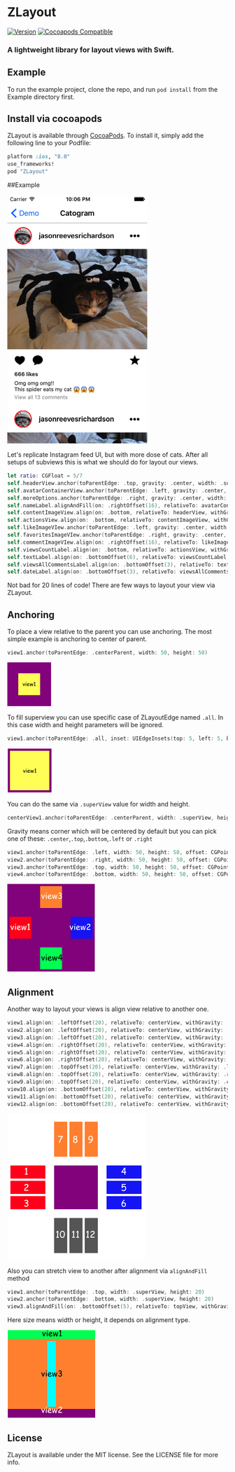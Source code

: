 # ZLayout

[![Version](https://img.shields.io/cocoapods/v/ZLayout.svg?style=flat)](http://cocoapods.org/pods/ZLayout)
[![Cocoapods Compatible](https://img.shields.io/cocoapods/v/ZLayout.svg)](http://cocoapods.org/pods/ZLayout)
### A lightweight library for layout views with Swift.

## Example

To run the example project, clone the repo, and run `pod install` from the Example directory first.

## Install via cocoapods

ZLayout is available through [CocoaPods](http://cocoapods.org). To install
it, simply add the following line to your Podfile:

```ruby
platform :ios, "8.0"
use_frameworks!
pod "ZLayout"
```
##Example

![Catogram interface](Screenshots/Catogram.png)

Let's replicate Instagram feed UI, but with more dose of cats.
After all setups of subviews this is what we should do for layout our views.
```swift
let ratio: CGFloat = 5/7
self.headerView.anchor(toParentEdge: .top, gravity: .center, width: .superView, height: 60)
self.avatarContainerView.anchor(toParentEdge: .left, gravity: .center, offset: CGPoint(x: 16, y: 0))
self.moreOptions.anchor(toParentEdge: .right, gravity: .center, width: .auto, height: .auto, offset: CGPoint(x: -16, y: 0))
self.nameLabel.alignAndFill(on: .rightOffset(16), relativeTo: avatarContainerView, withGravity: .center, stretchTo: moreOptions, trailingPadding: 16, size: .auto)
self.contentImageView.align(on: .bottom, relativeTo: headerView, withGravity: .center, width: .superView, height: .value(self.width * ratio))
self.actionsView.align(on: .bottom, relativeTo: contentImageView, withGravity: .center, width: .superView, height: 50)
self.likeImageVIew.anchor(toParentEdge: .left, gravity: .center, width: .auto, height: .auto, offset: CGPoint(x: 16, y: 0))
self.favoritesImageVIew.anchor(toParentEdge: .right, gravity: .center, width: .auto, height: .auto, offset: CGPoint(x: -16, y: 0))
self.commentImageVIew.align(on: .rightOffset(16), relativeTo: likeImageVIew, withGravity: .center, width: .auto, height: .auto)
self.viewsCountLabel.align(on: .bottom, relativeTo: actionsView, withGravity: .leftOffset(16), width: .auto, height: .auto)
self.textLabel.align(on: .bottomOffset(6), relativeTo: viewsCountLabel, withGravity: .left, width: .auto, height: .auto)
self.viewsAllCommentsLabel.align(on: .bottomOffset(3), relativeTo: textLabel, withGravity: .left, width: .auto, height: .auto)
self.dateLabel.align(on: .bottomOffset(3), relativeTo: viewsAllCommentsLabel, withGravity: .left, width: .auto, height: .auto)
```
Not bad for 20 lines of code!
There are few ways to layout your view via ZLayout.
## Anchoring
To place a view relative to the parent you can use anchoring. The most simple example is anchoring to center of parent.
```swift
view1.anchor(toParentEdge: .centerParent, width: 50, height: 50)
```

![anchorCenter Example](Screenshots/anchorCenter.png)

To fill superview you can use specific case of ZLayoutEdge named ```.all```. In this case width and height parameters will be ignored.
```swift
view1.anchor(toParentEdge: .all, inset: UIEdgeInsets(top: 5, left: 5, bottom: 5, right: 5))
```

![superView Example](Screenshots/superView.png)

You can do the same via ```.superView``` value for width and height.
```swift
centerView1.anchor(toParentEdge: .centerParent, width: .superView, height: .superView, inset: UIEdgeInsets(top: 5, left: 5, bottom: 5, right: 5))
```
Gravity means corner which will be centered by default but you can pick one of these:
```.center```,```.top```,```.bottom```,```.left``` or ```.right```
```swift
view1.anchor(toParentEdge: .left, width: 50, height: 50, offset: CGPoint(x: 5, y: 0))
view2.anchor(toParentEdge: .right, width: 50, height: 50, offset: CGPoint(x: -5, y: 0))
view3.anchor(toParentEdge: .top, width: 50, height: 50, offset: CGPoint(x: 0, y: 5))
view4.anchor(toParentEdge: .bottom, width: 50, height: 50, offset: CGPoint(x: 0, y: -5))
```
![superView Example](Screenshots/Anchors.png)

## Alignment
Another way to layout your views is align view relative to another one.
```swift
view1.align(on: .leftOffset(20), relativeTo: centerView, withGravity: .top, width: 80, height: 30)
view2.align(on: .leftOffset(20), relativeTo: centerView, withGravity: .center, width: 80, height: 30)
view3.align(on: .leftOffset(20), relativeTo: centerView, withGravity: .bottom, width: 80, height: 30)
view4.align(on: .rightOffset(20), relativeTo: centerView, withGravity: .top, width: 80, height: 30)
view5.align(on: .rightOffset(20), relativeTo: centerView, withGravity: .center, width: 80, height: 30)
view6.align(on: .rightOffset(20), relativeTo: centerView, withGravity: .bottom, width: 80, height: 30)
view7.align(on: .topOffset(20), relativeTo: centerView, withGravity: .left, width: 30, height: 80)
view8.align(on: .topOffset(20), relativeTo: centerView, withGravity: .right, width: 30, height: 80)
view9.align(on: .topOffset(20), relativeTo: centerView, withGravity: .center, width: 30, height: 80)
view10.align(on: .bottomOffset(20), relativeTo: centerView, withGravity: .left, width: 30, height: 80)
view11.align(on: .bottomOffset(20), relativeTo: centerView, withGravity: .right, width: 30, height: 80)
view12.align(on: .bottomOffset(20), relativeTo: centerView, withGravity: .center, width: 30, height: 80)
```

![Alignment Example](Screenshots/Alignment.png)

Also you can stretch view to another after alignment via ```alignAndFill``` method
```swift
view1.anchor(toParentEdge: .top, width: .superView, height: 20)
view2.anchor(toParentEdge: .bottom, width: .superView, height: 20)
view3.alignAndFill(on: .bottomOffset(5), relativeTo: topView, withGravity: .center, stretchTo: bottomView, trailingPadding: 5, size: 20)
```
Here size means width or height, it depends on alignment type.

![Alignment Example](Screenshots/AlignAndFill.png)

## License

ZLayout is available under the MIT license. See the LICENSE file for more info.
